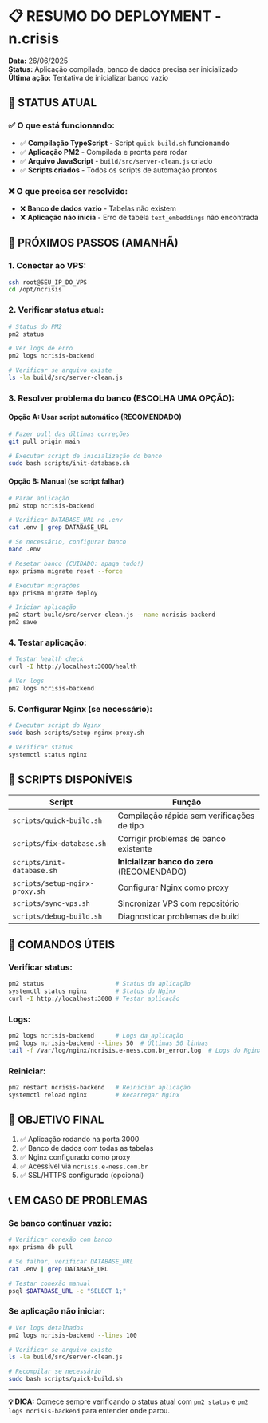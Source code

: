 # 📋 RESUMO DO DEPLOYMENT - n.crisis

**Data:** 26/06/2025  
**Status:** Aplicação compilada, banco de dados precisa ser inicializado  
**Última ação:** Tentativa de inicializar banco vazio

## 🎯 STATUS ATUAL

### ✅ O que está funcionando:
- ✅ **Compilação TypeScript** - Script `quick-build.sh` funcionando
- ✅ **Aplicação PM2** - Compilada e pronta para rodar
- ✅ **Arquivo JavaScript** - `build/src/server-clean.js` criado
- ✅ **Scripts criados** - Todos os scripts de automação prontos

### ❌ O que precisa ser resolvido:
- ❌ **Banco de dados vazio** - Tabelas não existem
- ❌ **Aplicação não inicia** - Erro de tabela `text_embeddings` não encontrada

## 🚀 PRÓXIMOS PASSOS (AMANHÃ)

### 1. Conectar ao VPS:
```bash
ssh root@SEU_IP_DO_VPS
cd /opt/ncrisis
```

### 2. Verificar status atual:
```bash
# Status do PM2
pm2 status

# Ver logs de erro
pm2 logs ncrisis-backend

# Verificar se arquivo existe
ls -la build/src/server-clean.js
```

### 3. Resolver problema do banco (ESCOLHA UMA OPÇÃO):

#### Opção A: Usar script automático (RECOMENDADO)
```bash
# Fazer pull das últimas correções
git pull origin main

# Executar script de inicialização do banco
sudo bash scripts/init-database.sh
```

#### Opção B: Manual (se script falhar)
```bash
# Parar aplicação
pm2 stop ncrisis-backend

# Verificar DATABASE_URL no .env
cat .env | grep DATABASE_URL

# Se necessário, configurar banco
nano .env

# Resetar banco (CUIDADO: apaga tudo!)
npx prisma migrate reset --force

# Executar migrações
npx prisma migrate deploy

# Iniciar aplicação
pm2 start build/src/server-clean.js --name ncrisis-backend
pm2 save
```

### 4. Testar aplicação:
```bash
# Testar health check
curl -I http://localhost:3000/health

# Ver logs
pm2 logs ncrisis-backend
```

### 5. Configurar Nginx (se necessário):
```bash
# Executar script do Nginx
sudo bash scripts/setup-nginx-proxy.sh

# Verificar status
systemctl status nginx
```

## 📁 SCRIPTS DISPONÍVEIS

| Script | Função |
|--------|--------|
| `scripts/quick-build.sh` | Compilação rápida sem verificações de tipo |
| `scripts/fix-database.sh` | Corrigir problemas de banco existente |
| `scripts/init-database.sh` | **Inicializar banco do zero** (RECOMENDADO) |
| `scripts/setup-nginx-proxy.sh` | Configurar Nginx como proxy |
| `scripts/sync-vps.sh` | Sincronizar VPS com repositório |
| `scripts/debug-build.sh` | Diagnosticar problemas de build |

## 🔧 COMANDOS ÚTEIS

### Verificar status:
```bash
pm2 status                    # Status da aplicação
systemctl status nginx        # Status do Nginx
curl -I http://localhost:3000 # Testar aplicação
```

### Logs:
```bash
pm2 logs ncrisis-backend      # Logs da aplicação
pm2 logs ncrisis-backend --lines 50  # Últimas 50 linhas
tail -f /var/log/nginx/ncrisis.e-ness.com.br_error.log  # Logs do Nginx
```

### Reiniciar:
```bash
pm2 restart ncrisis-backend   # Reiniciar aplicação
systemctl reload nginx        # Recarregar Nginx
```

## 🎯 OBJETIVO FINAL

1. ✅ Aplicação rodando na porta 3000
2. ✅ Banco de dados com todas as tabelas
3. ✅ Nginx configurado como proxy
4. ✅ Acessível via `ncrisis.e-ness.com.br`
5. ✅ SSL/HTTPS configurado (opcional)

## 📞 EM CASO DE PROBLEMAS

### Se banco continuar vazio:
```bash
# Verificar conexão com banco
npx prisma db pull

# Se falhar, verificar DATABASE_URL
cat .env | grep DATABASE_URL

# Testar conexão manual
psql $DATABASE_URL -c "SELECT 1;"
```

### Se aplicação não iniciar:
```bash
# Ver logs detalhados
pm2 logs ncrisis-backend --lines 100

# Verificar se arquivo existe
ls -la build/src/server-clean.js

# Recompilar se necessário
sudo bash scripts/quick-build.sh
```

---

**💡 DICA:** Comece sempre verificando o status atual com `pm2 status` e `pm2 logs ncrisis-backend` para entender onde parou. 